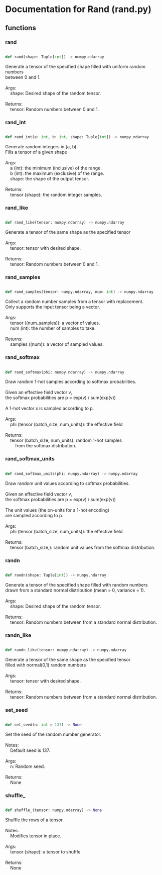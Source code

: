 # Documentation for Rand (rand.py)

## functions

### rand
```py

def rand(shape: Tuple[int]) -> numpy.ndarray

```



Generate a tensor of the specified shape filled with uniform random numbers<br />between 0 and 1.<br /><br />Args:<br />&nbsp;&nbsp;&nbsp;&nbsp;shape: Desired shape of the random tensor.<br /><br />Returns:<br />&nbsp;&nbsp;&nbsp;&nbsp;tensor: Random numbers between 0 and 1.


### rand\_int
```py

def rand_int(a: int, b: int, shape: Tuple[int]) -> numpy.ndarray

```



Generate random integers in [a, b).<br />Fills a tensor of a given shape<br /><br />Args:<br />&nbsp;&nbsp;&nbsp;&nbsp;a (int): the minimum (inclusive) of the range.<br />&nbsp;&nbsp;&nbsp;&nbsp;b (int): the maximum (exclusive) of the range.<br />&nbsp;&nbsp;&nbsp;&nbsp;shape: the shape of the output tensor.<br /><br />Returns:<br />&nbsp;&nbsp;&nbsp;&nbsp;tensor (shape): the random integer samples.


### rand\_like
```py

def rand_like(tensor: numpy.ndarray) -> numpy.ndarray

```



Generate a tensor of the same shape as the specified tensor<br /><br />Args:<br />&nbsp;&nbsp;&nbsp;&nbsp;tensor: tensor with desired shape.<br /><br />Returns:<br />&nbsp;&nbsp;&nbsp;&nbsp;tensor: Random numbers between 0 and 1.


### rand\_samples
```py

def rand_samples(tensor: numpy.ndarray, num: int) -> numpy.ndarray

```



Collect a random number samples from a tensor with replacement.<br />Only supports the input tensor being a vector.<br /><br />Args:<br />&nbsp;&nbsp;&nbsp;&nbsp;tensor ((num_samples)): a vector of values.<br />&nbsp;&nbsp;&nbsp;&nbsp;num (int): the number of samples to take.<br /><br />Returns:<br />&nbsp;&nbsp;&nbsp;&nbsp;samples ((num)): a vector of sampled values.


### rand\_softmax
```py

def rand_softmax(phi: numpy.ndarray) -> numpy.ndarray

```



Draw random 1-hot samples according to softmax probabilities.<br /><br />Given an effective field vector v,<br />the softmax probabilities are p = exp(v) / sum(exp(v))<br /><br />A 1-hot vector x is sampled according to p.<br /><br />Args:<br />&nbsp;&nbsp;&nbsp;&nbsp;phi (tensor (batch_size, num_units)): the effective field<br /><br />Returns:<br />&nbsp;&nbsp;&nbsp;&nbsp;tensor (batch_size, num_units): random 1-hot samples<br />&nbsp;&nbsp;&nbsp;&nbsp;&nbsp;&nbsp;&nbsp;&nbsp;from the softmax distribution.


### rand\_softmax\_units
```py

def rand_softmax_units(phi: numpy.ndarray) -> numpy.ndarray

```



Draw random unit values according to softmax probabilities.<br /><br />Given an effective field vector v,<br />the softmax probabilities are p = exp(v) / sum(exp(v))<br /><br />The unit values (the on-units for a 1-hot encoding)<br />are sampled according to p.<br /><br />Args:<br />&nbsp;&nbsp;&nbsp;&nbsp;phi (tensor (batch_size, num_units)): the effective field<br /><br />Returns:<br />&nbsp;&nbsp;&nbsp;&nbsp;tensor (batch_size,): random unit values from the softmax distribution.


### randn
```py

def randn(shape: Tuple[int]) -> numpy.ndarray

```



Generate a tensor of the specified shape filled with random numbers<br />drawn from a standard normal distribution (mean = 0, variance = 1).<br /><br />Args:<br />&nbsp;&nbsp;&nbsp;&nbsp;shape: Desired shape of the random tensor.<br /><br />Returns:<br />&nbsp;&nbsp;&nbsp;&nbsp;tensor: Random numbers between from a standard normal distribution.


### randn\_like
```py

def randn_like(tensor: numpy.ndarray) -> numpy.ndarray

```



Generate a tensor of the same shape as the specified tensor<br />filled with normal(0,1) random numbers<br /><br />Args:<br />&nbsp;&nbsp;&nbsp;&nbsp;tensor: tensor with desired shape.<br /><br />Returns:<br />&nbsp;&nbsp;&nbsp;&nbsp;tensor: Random numbers between from a standard normal distribution.


### set\_seed
```py

def set_seed(n: int = 137) -> None

```



Set the seed of the random number generator.<br /><br />Notes:<br />&nbsp;&nbsp;&nbsp;&nbsp;Default seed is 137.<br /><br />Args:<br />&nbsp;&nbsp;&nbsp;&nbsp;n: Random seed.<br /><br />Returns:<br />&nbsp;&nbsp;&nbsp;&nbsp;None


### shuffle\_
```py

def shuffle_(tensor: numpy.ndarray) -> None

```



Shuffle the rows of a tensor.<br /><br />Notes:<br />&nbsp;&nbsp;&nbsp;&nbsp;Modifies tensor in place.<br /><br />Args:<br />&nbsp;&nbsp;&nbsp;&nbsp;tensor (shape): a tensor to shuffle.<br /><br />Returns:<br />&nbsp;&nbsp;&nbsp;&nbsp;None

